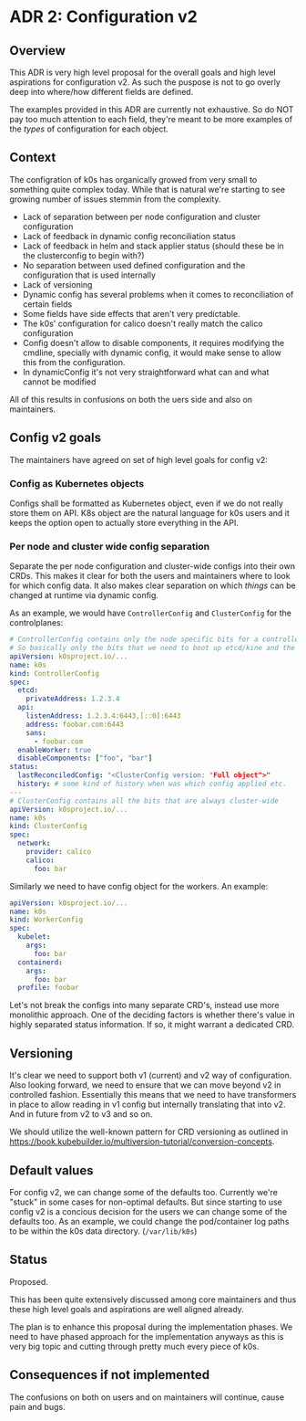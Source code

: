 # ADR 2: Configuration v2

## Overview

This ADR is very high level proposal for the overall goals and high level aspirations for configuration v2. As such the puspose is not to go overly deep into where/how different fields are defined.

The examples provided in this ADR are currently not exhaustive. So do NOT pay too much attention to each field, they're meant to be more examples of the _types_ of configuration for each object.

## Context

The configration of k0s has organically growed from very small to something quite complex today. While that is natural we're starting to see growing number of issues stemmin from the complexity.

- Lack of separation between per node configuration and cluster configuration
- Lack of feedback in dynamic config reconciliation status
- Lack of feedback in helm and stack applier status (should these be in the clusterconfig to begin with?)
- No separation between used defined configuration and the configuration that is used internally
- Lack of versioning
- Dynamic config has several problems when it comes to reconciliation of certain fields
- Some fields have side effects that aren't very predictable.
- The k0s' configuration for calico doesn't really match the calico configuration
- Config doesn't allow to disable components, it requires modifying the cmdline, specially with dynamic config, it would make sense to allow this from the configuration.
- In dynamicConfig it's not very straightforward what can and what cannot be modified

All of this results in confusions on both the uers side and also on maintainers.

## Config v2 goals

The maintainers have agreed on set of high level goals for config v2:

### Config as Kubernetes objects

Configs shall be formatted as Kubernetes object, even if we do not really store them on API. K8s object are the natural language for k0s users and it keeps the option open to actually store everything in the API.

### Per node and cluster wide config separation

Separate the per node configuration and cluster-wide configs into their own CRDs. This makes it clear for both the users and maintainers where to look for which config data. It also makes clear separation on which _things_ can be changed at runtime via dynamic config.

As an example, we would have `ControllerConfig` and `ClusterConfig` for the controlplanes:

```yaml
# ControllerConfig contains only the node specific bits for a controller node
# So basically only the bits that we need to boot up etcd/kine and the API server
apiVersion: k0sproject.io/...
name: k0s
kind: ControllerConfig
spec:
  etcd:
    privateAddress: 1.2.3.4
  api:
    listenAddress: 1.2.3.4:6443,[::0]:6443
    address: foobar.com:6443
    sans:
      - foobar.com
  enableWorker: true
  disableComponents: ["foo", "bar"]
status:
  lastReconciledConfig: "<ClusterConfig version: "Full object">"
  history: # some kind of history when was which config applied etc.
---
# ClusterConfig contains all the bits that are always cluster-wide
apiVersion: k0sproject.io/...
name: k0s
kind: ClusterConfig
spec:
  network:
    provider: calico
    calico:
      foo: bar
```

Similarly we need to have config object for the workers. An example:

```yaml
apiVersion: k0sproject.io/...
name: k0s
kind: WorkerConfig
spec:
  kubelet:
    args:
      foo: bar
  containerd:
    args:
      foo: bar
  profile: foobar
```

Let's not break the configs into many separate CRD's, instead use more monolithic approach. One of the deciding factors is whether there's value in highly separated status information. If so, it might warrant a dedicated CRD.

## Versioning

It's clear we need to support both v1 (current) and v2 way of configuration. Also looking forward, we need to ensure that we can move beyond v2 in controlled fashion. Essentially this means that we need to have transformers in place to allow reading in v1 config but internally translating that into v2. And in future from v2 to v3 and so on.

We should utilize the well-known pattern for CRD versioning as outlined in https://book.kubebuilder.io/multiversion-tutorial/conversion-concepts.

## Default values

For config v2, we can change some of the defaults too. Currently we're "stuck" in some cases for non-optimal defaults. But since starting to use config v2 is a concious decision for the users we can change some of the defaults too. As an example, we could change the pod/container log paths to be within the k0s data directory. (`/var/lib/k0s`)

## Status

Proposed.

This has been quite extensively discussed among core maintainers and thus these high level goals and aspirations are well aligned already.

The plan is to enhance this proposal during the implementation phases. We need to have phased approach for the implementation anyways as this is very big topic and cutting through pretty much every piece of k0s.

## Consequences if not implemented

The confusions on both on users and on maintainers will continue, cause pain and bugs.
